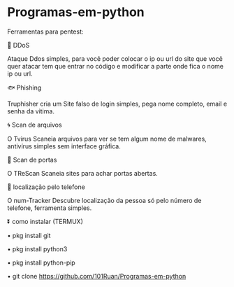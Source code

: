 # Programas-em-python
Ferramentas para pentest:

🏧 DDoS

Ataque Ddos simples, para você poder colocar o ip ou url do site que você quer atacar tem que entrar no código e modificar a parte onde fica o nome ip ou url.

🐟 Phishing

Truphisher cria um Site falso de login simples, pega nome completo, email e senha da vitima.

🌀 Scan de arquivos

O Tvirus Scaneia arquivos para ver se tem algum nome de malwares, antivírus simples sem interface gráfica.

🚪 Scan de portas

O TReScan Scaneia sites para achar portas abertas.

📱 localização pelo telefone

O num-Tracker Descubre localização da pessoa só pelo número de telefone, ferramenta simples.

⏬ como instalar (TERMUX)

• pkg install git

• pkg install python3

• pkg install python-pip

• git clone https://github.com/101Ruan/Programas-em-python

